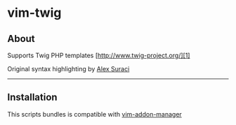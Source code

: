# vim-twig

## About
Supports Twig PHP templates [http://www.twig-project.org/][1]

Original syntax highlighting by [Alex Suraci][2]

-----
## Installation

This scripts bundles is compatible with [vim-addon-manager][3]



[1]: http://www.twig-project.org/
[2]: http://darcsden.com/daniel/dotfiles/browse/.vim/syntax/twig.vim
[3]: https://github.com/MarcWeber/vim-addon-manager
